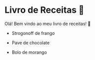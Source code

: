# Livro de Receitas 🥧

Olá! Bem vindo ao meu livro de receitas! 🥂

- Strogonoff de frango

- Pave de chocolate

- Bolo de morango

  

